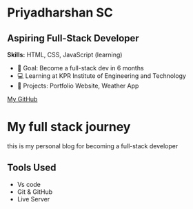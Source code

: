 # Priyadharshan SC

## Aspiring Full-Stack Developer

**Skills:** HTML, CSS, JavaScript (learning)

- 🎯 Goal: Become a full-stack dev in 6 months
- 💻 Learning at KPR Institute of Engineering and Technology
- 📂 Projects: Portfolio Website, Weather App

[My GitHub](https://github.com/Priyadharshan-SC)
# My full stack journey 
this is my personal blog for becoming a full-stack developer
## Tools Used
- Vs code
- Git & GitHub
- Live Server
